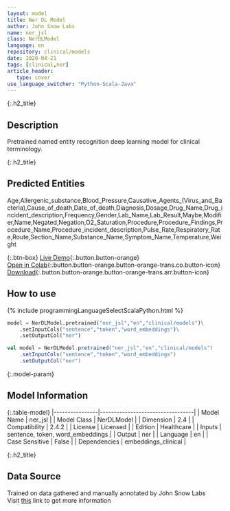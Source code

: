 ```yaml
---
layout: model
title: Ner DL Model
author: John Snow Labs
name: ner_jsl
class: NerDLModel
language: en
repository: clinical/models
date: 2020-04-21
tags: [clinical,ner]
article_header:
   type: cover
use_language_switcher: "Python-Scala-Java"
---
```


{:.h2_title}
## Description 
Pretrained named entity recognition deep learning model for clinical terminology.

 {:.h2_title}
## Predicted Entities
Age,Allergenic_substance,Blood_Pressure,Causative_Agents_(Virus_and_Bacteria),Cause_of_death,Date_of_death,Diagnosis,Dosage,Drug_Name,Drug_incident_description,Frequency,Gender,Lab_Name,Lab_Result,Maybe,Modifier,Name,Negated,Negation,O2_Saturation,Procedure,Procedure_Findings,Procedure_Name,Procedure_incident_description,Pulse_Rate,Respiratory_Rate,Route,Section_Name,Substance_Name,Symptom_Name,Temperature,Weight 

{:.btn-box}
[Live Demo](https://demo.johnsnowlabs.com/healthcare/NER_SIGN_SYMP/){:.button.button-orange}<br/>[Open in Colab](https://colab.research.google.com/github/JohnSnowLabs/spark-nlp-workshop/blob/master/tutorials/Certification_Trainings/Healthcare/1.Clinical_Named_Entity_Recognition_Model.ipynb){:.button.button-orange.button-orange-trans.co.button-icon}<br/>[Download](https://s3.amazonaws.com/auxdata.johnsnowlabs.com/clinical/models/ner_jsl_en_2.4.2_2.4_1587513304751.zip){:.button.button-orange.button-orange-trans.arr.button-icon}<br/>

## How to use 
<div class="tabs-box" markdown="1">

{% include programmingLanguageSelectScalaPython.html %}

```python
model = NerDLModel.pretrained("ner_jsl","en","clinical/models")\
	.setInputCols("sentence","token","word_embeddings")\
	.setOutputCol("ner")
```

```scala
val model = NerDLModel.pretrained("ner_jsl","en","clinical/models")
	.setInputCols("sentence","token","word_embeddings")
	.setOutputCol("ner")
```
</div>



{:.model-param}
## Model Information
{:.table-model}
|----------------|----------------------------------|
| Model Name     | ner_jsl                          |
| Model Class    | NerDLModel                       |
| Dimension      | 2.4                              |
| Compatibility  | 2.4.2                            |
| License        | Licensed                         |
| Edition        | Healthcare                       |
| Inputs         | sentence, token, word_embeddings |
| Output         | ner                              |
| Language       | en                               |
| Case Sensitive | False                            |
| Dependencies   | embeddings_clinical              |




{:.h2_title}
## Data Source
Trained on data gathered and manually annotated by John Snow Labs  
Visit [this](https://www.johnsnowlabs.com/data/) link to get more information

